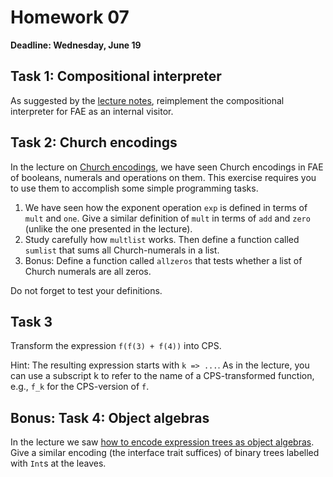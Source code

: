 # Homework 07

**Deadline: Wednesday, June 19**

## Task 1: Compositional interpreter

As suggested by the [lecture notes](https://ps-tuebingen-courses.github.io/pl1-lecture-notes/12-meta-interpretation/meta-interpretation.html),
reimplement the compositional interpreter for FAE as an internal visitor.


## Task 2: Church encodings

In the lecture on [Church encodings](https://ps-tuebingen-courses.github.io/pl1-lecture-notes/13-church-encoding/church-encoding.html),
we have seen Church encodings in FAE of booleans, numerals and operations on them.
This exercise requires you to use them to accomplish some simple programming tasks.

1. We have seen how the exponent operation `exp` is defined in terms of `mult` and `one`. Give a similar definition of
   `mult` in terms of `add` and `zero` (unlike the one presented in the lecture).
2. Study carefully how `multlist` works. Then define a function called `sumlist` that sums all Church-numerals in a list.
3. Bonus: Define a function called `allzeros` that tests whether a list of Church numerals are all zeros.

Do not forget to test your definitions.


## Task 3

Transform the expression `f(f(3) + f(4))` into CPS.

Hint: The resulting expression starts with `k => ...`.
As in the lecture, you can use a subscript k to refer to the name of a CPS-transformed function, e.g., `f_k` for the CPS-version of `f`.

## Bonus: Task 4: Object algebras

In the lecture we saw [how to encode expression trees as object algebras](https://ps-tuebingen-courses.github.io/pl1-lecture-notes/14-object-algebras/object-algebras.html).
Give a similar encoding (the interface trait suffices) of binary trees labelled with `Int`s at the leaves.
